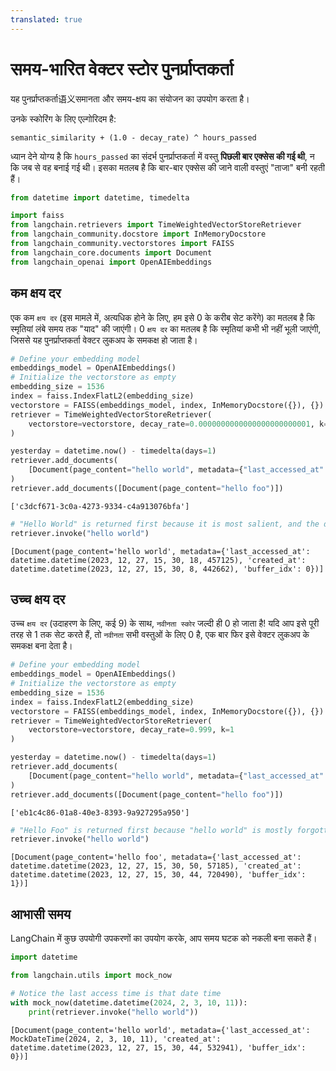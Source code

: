```yaml
---
translated: true
---
```


# समय-भारित वेक्टर स्टोर पुनर्प्राप्तकर्ता

यह पुनर्प्राप्तकर्ता语义समानता और समय-क्षय का संयोजन का उपयोग करता है।

उनके स्कोरिंग के लिए एल्गोरिदम है:

```text
semantic_similarity + (1.0 - decay_rate) ^ hours_passed
```

ध्यान देने योग्य है कि `hours_passed` का संदर्भ पुनर्प्राप्तकर्ता में वस्तु **पिछली बार एक्सेस की गई थी**, न कि जब से वह बनाई गई थी। इसका मतलब है कि बार-बार एक्सेस की जाने वाली वस्तुएं "ताजा" बनी रहती हैं।

```python
from datetime import datetime, timedelta

import faiss
from langchain.retrievers import TimeWeightedVectorStoreRetriever
from langchain_community.docstore import InMemoryDocstore
from langchain_community.vectorstores import FAISS
from langchain_core.documents import Document
from langchain_openai import OpenAIEmbeddings
```

## कम क्षय दर

एक कम `क्षय दर` (इस मामले में, अत्यधिक होने के लिए, हम इसे 0 के करीब सेट करेंगे) का मतलब है कि स्मृतियां लंबे समय तक "याद" की जाएंगी। 0 `क्षय दर` का मतलब है कि स्मृतियां कभी भी नहीं भूली जाएंगी, जिससे यह पुनर्प्राप्तकर्ता वेक्टर लुकअप के समकक्ष हो जाता है।

```python
# Define your embedding model
embeddings_model = OpenAIEmbeddings()
# Initialize the vectorstore as empty
embedding_size = 1536
index = faiss.IndexFlatL2(embedding_size)
vectorstore = FAISS(embeddings_model, index, InMemoryDocstore({}), {})
retriever = TimeWeightedVectorStoreRetriever(
    vectorstore=vectorstore, decay_rate=0.0000000000000000000000001, k=1
)
```

```python
yesterday = datetime.now() - timedelta(days=1)
retriever.add_documents(
    [Document(page_content="hello world", metadata={"last_accessed_at": yesterday})]
)
retriever.add_documents([Document(page_content="hello foo")])
```

```output
['c3dcf671-3c0a-4273-9334-c4a913076bfa']
```

```python
# "Hello World" is returned first because it is most salient, and the decay rate is close to 0., meaning it's still recent enough
retriever.invoke("hello world")
```

```output
[Document(page_content='hello world', metadata={'last_accessed_at': datetime.datetime(2023, 12, 27, 15, 30, 18, 457125), 'created_at': datetime.datetime(2023, 12, 27, 15, 30, 8, 442662), 'buffer_idx': 0})]
```

## उच्च क्षय दर

उच्च `क्षय दर` (उदाहरण के लिए, कई 9) के साथ, `नवीनता स्कोर` जल्दी ही 0 हो जाता है! यदि आप इसे पूरी तरह से 1 तक सेट करते हैं, तो `नवीनता` सभी वस्तुओं के लिए 0 है, एक बार फिर इसे वेक्टर लुकअप के समकक्ष बना देता है।

```python
# Define your embedding model
embeddings_model = OpenAIEmbeddings()
# Initialize the vectorstore as empty
embedding_size = 1536
index = faiss.IndexFlatL2(embedding_size)
vectorstore = FAISS(embeddings_model, index, InMemoryDocstore({}), {})
retriever = TimeWeightedVectorStoreRetriever(
    vectorstore=vectorstore, decay_rate=0.999, k=1
)
```

```python
yesterday = datetime.now() - timedelta(days=1)
retriever.add_documents(
    [Document(page_content="hello world", metadata={"last_accessed_at": yesterday})]
)
retriever.add_documents([Document(page_content="hello foo")])
```

```output
['eb1c4c86-01a8-40e3-8393-9a927295a950']
```

```python
# "Hello Foo" is returned first because "hello world" is mostly forgotten
retriever.invoke("hello world")
```

```output
[Document(page_content='hello foo', metadata={'last_accessed_at': datetime.datetime(2023, 12, 27, 15, 30, 50, 57185), 'created_at': datetime.datetime(2023, 12, 27, 15, 30, 44, 720490), 'buffer_idx': 1})]
```

## आभासी समय

LangChain में कुछ उपयोगी उपकरणों का उपयोग करके, आप समय घटक को नकली बना सकते हैं।

```python
import datetime

from langchain.utils import mock_now
```

```python
# Notice the last access time is that date time
with mock_now(datetime.datetime(2024, 2, 3, 10, 11)):
    print(retriever.invoke("hello world"))
```

```output
[Document(page_content='hello world', metadata={'last_accessed_at': MockDateTime(2024, 2, 3, 10, 11), 'created_at': datetime.datetime(2023, 12, 27, 15, 30, 44, 532941), 'buffer_idx': 0})]
```
